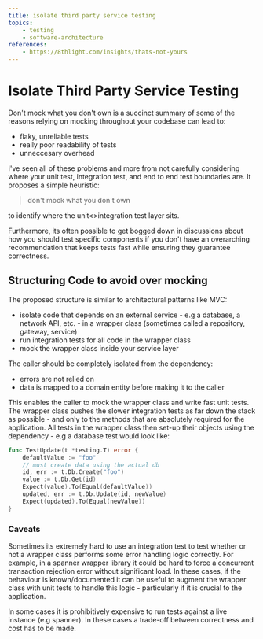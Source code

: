 ```yaml
---
title: isolate third party service testing
topics:
    - testing
    - software-architecture
references: 
    - https://8thlight.com/insights/thats-not-yours
---
```


# Isolate Third Party Service Testing

Don't mock what you don't own is a succinct summary of some of the reasons relying on mocking throughout your codebase can lead to:
- flaky, unreliable tests
- really poor readability of tests
- unneccesary overhead

I've seen all of these problems and more from not carefully considering where your unit test, integration test, and end to end test boundaries are. 
It proposes a simple heuristic:
> don't mock what you don't own

to identify where the unit<>integration test layer sits. 

Furthermore, its often possible to get bogged down in discussions about how you should test specific components if you don't have an overarching recommendation that keeps tests fast while ensuring they guarantee correctness. 

## Structuring Code to avoid over mocking

The proposed structure is similar to architectural patterns like MVC:
- isolate code that depends on an external service - e.g a database, a network API, etc. - in a wrapper class (sometimes called a repository, gateway, service)
- run integration tests for all code in the wrapper class
- mock the wrapper class inside your service layer

The caller should be completely isolated from the dependency:
- errors are not relied on
- data is mapped to a domain entity before making it to the caller 

This enables the caller to mock the wrapper class and write fast unit tests.
The wrapper class pushes the slower integration tests as far down the stack as possible - and only to the methods that are absolutely required for the application. 
All tests in the wrapper class then set-up their objects using the dependency - e.g a database test would look like:
```go
func TestUpdate(t *testing.T) error {
    defaultValue := "foo"
    // must create data using the actual db
    id, err := t.Db.Create("foo")
    value := t.Db.Get(id)
    Expect(value).To(Equal(defaultValue))
    updated, err := t.Db.Update(id, newValue)
    Expect(updated).To(Equal(newValue))
}
```

### Caveats

Sometimes its extremely hard to use an integration test to test whether or not a wrapper class performs some error handling logic correctly. 
For example, in a spanner wrapper library it could be hard to force a concurrent transaction rejection error without significant load. 
In these cases, if the behaviour is known/documented it can be useful to augment the wrapper class with unit tests to handle this logic - particularly if it is crucial to the application. 

In some cases it is prohibitively expensive to run tests against a live instance (e.g spanner). 
In these cases a trade-off between correctness and cost has to be made. 
